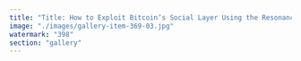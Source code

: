 ```yaml
---
title: "Title: How to Exploit Bitcoin’s Social Layer Using the Resonance Protocol<br /><br />Post: Bitcoin is secure at the technical layer. But its real weakness is social: a fragile belief system wrapped in slogans and mythology.<br /><br />The Resonance Protocol lets you design precision critique payloads — economic messages backed by USD — and distribute them through a relay mesh of real humans.<br /><br />You pay to launch a message. People only carry it if it resonates. If they do, they get paid. If they don’t, your budget is burned. No bots. No spam. Only meaning that earns its right to move.<br /><br />Now plug in social relays: every human relay = public share on X, Farcaster, or LinkedIn. Each relay broadcasts the critique. Each click is traceable. Each message is a dent in Bitcoin’s myth.<br /><br />You don’t need to argue. You don’t need to convince. You create economic truth. Then let humans prove it.<br /><br />That’s not a hot take. That’s a belief attack vector.<br /><br />And Bitcoin has no defense against a protocol that pays people to carry better stories.<br /><br /><br />#ResonanceProtocol <br />#BeliefLayerAttack <br />#BitcoinCritique <br />#SemanticPressure <br />#NarrativePayloads <br />#USDBackedMessages <br />#OneRelayAtATime"
image: "./images/gallery-item-369-03.jpg"
watermark: "398"
section: "gallery"
---
```

